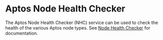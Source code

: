 # Aptos Node Health Checker

The Aptos Node Health Checker (NHC) service can be used to check the health of the various Aptos node types. See [Node Health Checker](http://aptos.dev/nodes/node-health-checker) for documentation.

